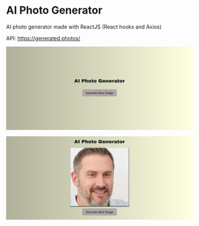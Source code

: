 # AI Photo Generator

AI photo generator made with ReactJS (React hooks and Axios)

API: https://generated.photos/

![alt text](https://github.com/LostStruct24/AI-Photo-Generator/blob/master/AIPhotoGenerator1.png)


![alt text](https://github.com/LostStruct24/AI-Photo-Generator/blob/master/AIPhotoGenerator.png)
